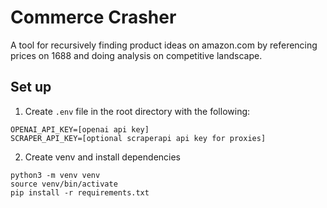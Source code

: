 # Commerce Crasher

A tool for recursively finding product ideas on amazon.com by referencing prices on 1688 and doing analysis on competitive landscape.

## Set up

1. Create `.env` file in the root directory with the following:

```
OPENAI_API_KEY=[openai api key]
SCRAPER_API_KEY=[optional scraperapi api key for proxies]
```

2. Create venv and install dependencies

```
python3 -m venv venv
source venv/bin/activate
pip install -r requirements.txt
```
